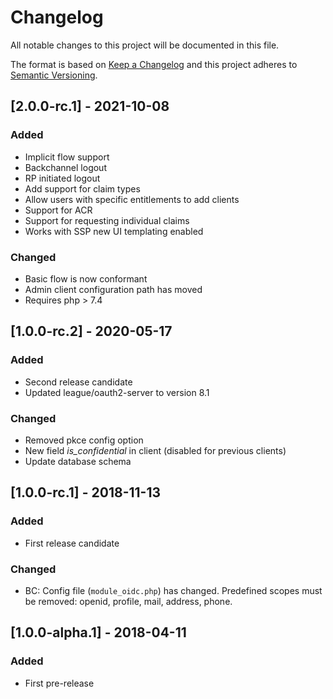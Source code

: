 # Changelog

All notable changes to this project will be documented in this file.

The format is based on [Keep a Changelog](http://keepachangelog.com/en/1.0.0/)
and this project adheres to [Semantic Versioning](http://semver.org/spec/v2.0.0.html).

## [2.0.0-rc.1] - 2021-10-08
### Added
- Implicit flow support
- Backchannel logout
- RP initiated logout
- Add support for claim types
- Allow users with specific entitlements to add clients
- Support for ACR
- Support for requesting individual claims
- Works with SSP new UI templating enabled
### Changed
- Basic flow is now conformant
- Admin client configuration path has moved
- Requires php > 7.4

## [1.0.0-rc.2] - 2020-05-17
### Added
- Second release candidate
- Updated league/oauth2-server to version 8.1
### Changed
- Removed pkce config option
- New field _is_confidential_ in client (disabled for previous clients)
- Update database schema

## [1.0.0-rc.1] - 2018-11-13
### Added
- First release candidate
### Changed
- BC: Config file (`module_oidc.php`) has changed. Predefined scopes must be removed: openid, profile, mail, address, phone.


## [1.0.0-alpha.1] - 2018-04-11
### Added
- First pre-release
